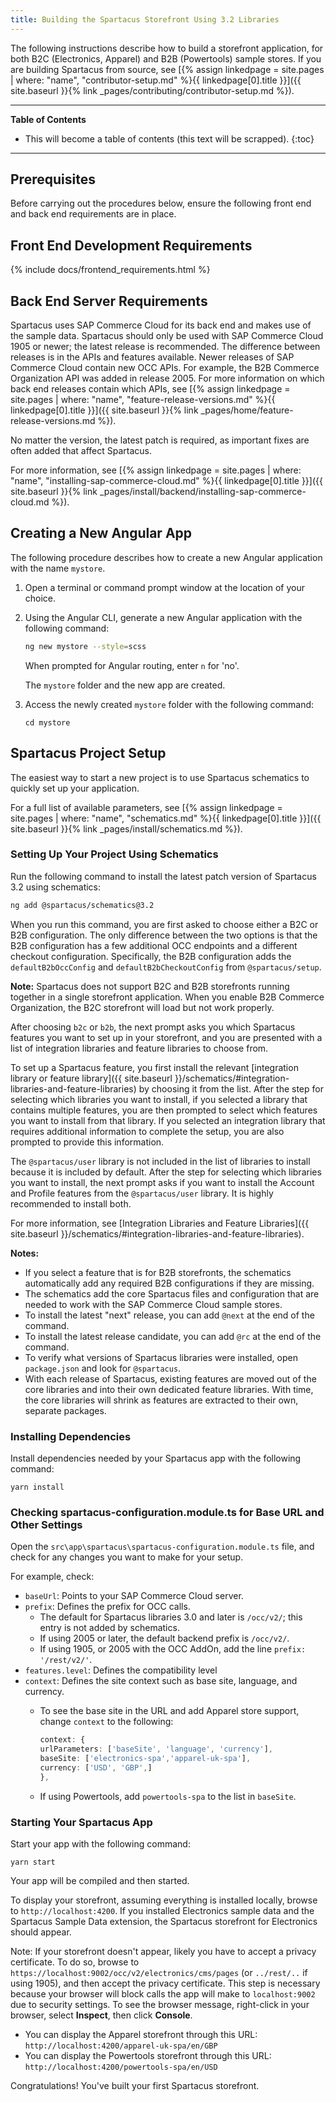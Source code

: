 ```yaml
---
title: Building the Spartacus Storefront Using 3.2 Libraries
---
```


The following instructions describe how to build a storefront application, for both B2C (Electronics, Apparel) and B2B (Powertools) sample stores. If you are building Spartacus from source, see [{% assign linkedpage = site.pages | where: "name", "contributor-setup.md" %}{{ linkedpage[0].title }}]({{ site.baseurl }}{% link _pages/contributing/contributor-setup.md %}).

***

**Table of Contents**

- This will become a table of contents (this text will be scrapped).
{:toc}

***

## Prerequisites

Before carrying out the procedures below, ensure the following front end and back end requirements are in place.

## Front End Development Requirements

{% include docs/frontend_requirements.html %}

## Back End Server Requirements

Spartacus uses SAP Commerce Cloud for its back end and makes use of the sample data. Spartacus should only be used with SAP Commerce Cloud 1905 or newer; the latest release is recommended. The difference between releases is in the APIs and features available. Newer releases of SAP Commerce Cloud contain new OCC APIs. For example, the B2B Commerce Organization API was added in release 2005. For more information on which back end releases contain which APIs, see [{% assign linkedpage = site.pages | where: "name", "feature-release-versions.md" %}{{ linkedpage[0].title }}]({{ site.baseurl }}{% link _pages/home/feature-release-versions.md %}).

No matter the version, the latest patch is required, as important fixes are often added that affect Spartacus.

For more information, see [{% assign linkedpage = site.pages | where: "name", "installing-sap-commerce-cloud.md" %}{{ linkedpage[0].title }}]({{ site.baseurl }}{% link _pages/install/backend/installing-sap-commerce-cloud.md %}).

## Creating a New Angular App

The following procedure describes how to create a new Angular application with the name `mystore`.

1. Open a terminal or command prompt window at the location of your choice.

2. Using the Angular CLI, generate a new Angular application with the following command:

   ```bash
   ng new mystore --style=scss
   ```

   When prompted for Angular routing, enter `n` for 'no'.

   The `mystore` folder and the new app are created.

3. Access the newly created `mystore` folder with the following command:

     ```shell
     cd mystore
     ```

## Spartacus Project Setup

The easiest way to start a new project is to use Spartacus schematics to quickly set up your application.

For a full list of available parameters, see [{% assign linkedpage = site.pages | where: "name", "schematics.md" %}{{ linkedpage[0].title }}]({{ site.baseurl }}{% link _pages/install/schematics.md %}).

### Setting Up Your Project Using Schematics

Run the following command to install the latest patch version of Spartacus 3.2 using schematics:

```bash
ng add @spartacus/schematics@3.2
```

When you run this command, you are first asked to choose either a B2C or B2B configuration. The only difference between the two options is that the B2B configuration has a few additional OCC endpoints and a different checkout configuration. Specifically, the B2B configuration adds the `defaultB2bOccConfig` and `defaultB2bCheckoutConfig` from `@spartacus/setup`.

**Note:** Spartacus does not support B2C and B2B storefronts running together in a single storefront application. When you enable B2B Commerce Organization, the B2C storefront will load but not work properly.

After choosing `b2c` or `b2b`, the next prompt asks you which Spartacus features you want to set up in your storefront, and you are presented with a list of integration libraries and feature libraries to choose from.

To set up a Spartacus feature, you first install the relevant [integration library or feature library]({{ site.baseurl }}/schematics/#integration-libraries-and-feature-libraries) by choosing it from the list. After the step for selecting which libraries you want to install, if you selected a library that contains multiple features, you are then prompted to select which features you want to install from that library. If you selected an integration library that requires additional information to complete the setup, you are also prompted to provide this information.

The `@spartacus/user` library is not included in the list of libraries to install because it is included by default. After the step for selecting which libraries you want to install, the next prompt asks if you want to install the Account and Profile features from the `@spartacus/user` library. It is highly recommended to install both.

For more information, see [Integration Libraries and Feature Libraries]({{ site.baseurl }}/schematics/#integration-libraries-and-feature-libraries).

**Notes:**

- If you select a feature that is for B2B storefronts, the schematics automatically add any required B2B configurations if they are missing.
- The schematics add the core Spartacus files and configuration that are needed to work with the SAP Commerce Cloud sample stores.
- To install the latest "next" release, you can add `@next` at the end of the command.
- To install the latest release candidate, you can add `@rc` at the end of the command.
- To verify what versions of Spartacus libraries were installed, open `package.json` and look for `@spartacus`.
- With each release of Spartacus, existing features are moved out of the core libraries and into their own dedicated feature libraries. With time, the core libraries will shrink as features are extracted to their own, separate packages.

### Installing Dependencies

Install dependencies needed by your Spartacus app with the following command:

```shell
yarn install
```

### Checking spartacus-configuration.module.ts for Base URL and Other Settings

Open the `src\app\spartacus\spartacus-configuration.module.ts` file, and check for any changes you want to make for your setup.

For example, check:

- `baseUrl`: Points to your SAP Commerce Cloud server.
- `prefix`: Defines the prefix for OCC calls.
  - The default for Spartacus libraries 3.0 and later is `/occ/v2/`; this entry is not added by schematics.
  - If using 2005 or later, the default backend prefix is `/occ/v2/`.
  - If using 1905, or 2005 with the OCC AddOn, add the line `prefix: '/rest/v2/'`.
- `features.level`: Defines the compatibility level
- `context`: Defines the site context such as base site, language, and currency.
  - To see the base site in the URL and add Apparel store support, change `context` to the following:

     ```ts
     context: {
     urlParameters: ['baseSite', 'language', 'currency'],
     baseSite: ['electronics-spa','apparel-uk-spa'],
     currency: ['USD', 'GBP',]
     },
     ```

  - If using Powertools, add `powertools-spa` to the list in `baseSite`.
  
### Starting Your Spartacus App

Start your app with the following command:

```shell
yarn start
```

Your app will be compiled and then started.

To display your storefront, assuming everything is installed locally, browse to `http://localhost:4200`. If you installed Electronics sample data and the Spartacus Sample Data extension, the Spartacus storefront for Electronics should appear.

Note: If your storefront doesn't appear, likely you have to accept a privacy certificate. To do so, browse to `https://localhost:9002/occ/v2/electronics/cms/pages` (or `../rest/..` if using 1905), and then accept the privacy certificate. This step is necessary because your browser will block calls the app will make to `localhost:9002` due to security settings. To see the browser message, right-click in your browser, select **Inspect**, then click **Console**.

- You can display the Apparel storefront through this URL: `http://localhost:4200/apparel-uk-spa/en/GBP`
- You can display the Powertools storefront through this URL: `http://localhost:4200/powertools-spa/en/USD`

Congratulations! You've built your first Spartacus storefront.
